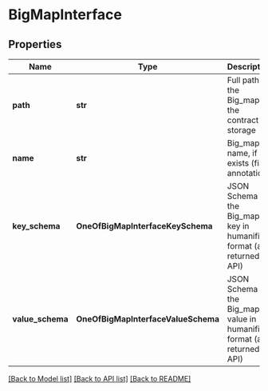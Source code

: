 # BigMapInterface

## Properties
Name | Type | Description | Notes
------------ | ------------- | ------------- | -------------
**path** | **str** | Full path to the Big_map in the contract storage | [optional] 
**name** | **str** | Big_map name, if exists (field annotation) | [optional] 
**key_schema** | **OneOfBigMapInterfaceKeySchema** | JSON Schema of the Big_map key in humanified format (as returned by API) | [optional] 
**value_schema** | **OneOfBigMapInterfaceValueSchema** | JSON Schema of the Big_map value in humanified format (as returned by API) | [optional] 

[[Back to Model list]](../README.md#documentation-for-models) [[Back to API list]](../README.md#documentation-for-api-endpoints) [[Back to README]](../README.md)

